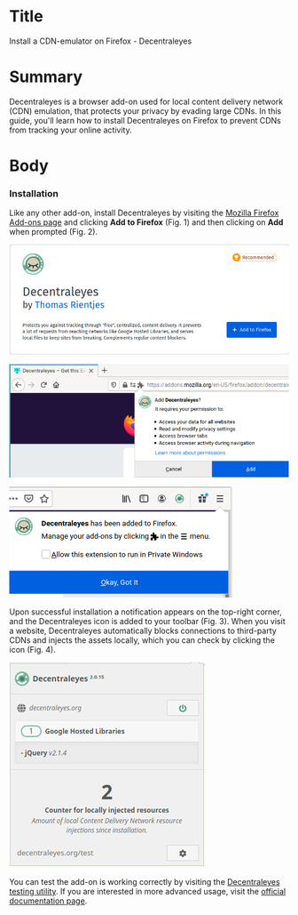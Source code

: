 # Title  #
Install a CDN-emulator on Firefox - Decentraleyes

# Summary #
<!-- Websites are increasingly relying more on third-party free Content Delivery Networks (CDN) to speed up content
delivery. --> <!-- Although this is beneficial, it also poses a serious privacy risk since CDNs (e.g. Google Hosted
Libraries), being --> <!-- omnipresent on the web, have the capability to track your behaviour. -->

Decentraleyes is a browser add-on used for local content delivery network (CDN) emulation, that protects your privacy by
evading large CDNs. In this guide, you'll learn how to install Decentraleyes on Firefox to prevent CDNs from tracking
your online activity.

# Body #

### Installation ###
Like any other add-on, install Decentraleyes by visiting the [Mozilla Firefox Add-ons
page](https://addons.mozilla.org/en-US/firefox/addon/decentraleyes/) and clicking **Add to Firefox** (Fig. 1) and then
clicking on **Add** when prompted (Fig. 2).

![Fig. 1: Download uBlock Origin](../images/Firefox/decentraleyes-add.png?raw=true)

![Fig. 2: Add Decentraleyes to Firefox](../images/Firefox/decentraleyes-prompt.png?raw=true)

![Fig. 3: Notification of successful installation](../images/Firefox/decentraleyes-notify.png?raw=true)

Upon successful installation a notification appears on the top-right corner, and the Decentraleyes icon is added to your
toolbar (Fig. 3). When you visit a website, Decentraleyes automatically blocks connections to third-party CDNs and
injects the assets locally, which you can check by clicking the icon (Fig. 4).

![Fig. 4: Decentraleyes pop-up interface](../images/Firefox/decentraleyes-test.png?raw=true)

You can test the add-on is working correctly by visiting the [Decentraleyes testing
utility](https://decentraleyes.org/test/). If you are interested in more advanced usage, visit the [official
documentation page](https://git.synz.io/Synzvato/decentraleyes/-/wikis/).
